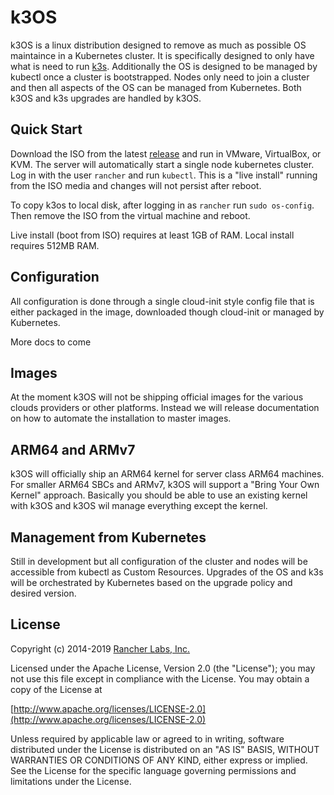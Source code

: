 # k3OS
k3OS is a linux distribution designed to remove as much as possible
OS maintaince in a Kubernetes cluster.  It is specifically designed to only
have what is need to run [k3s](https://github.com/rancher/k3s). Additionally
the OS is designed to be managed by kubectl once a cluster is bootstrapped.
Nodes only need to join a cluster and then all aspects of the OS can be managed
from Kubernetes. Both k3OS and k3s upgrades are handled by k3OS.

## Quick Start
Download the ISO from the latest [release](https://github.com/rancher/k3os/releases) and run
in VMware, VirtualBox, or KVM.  The server will automatically start a single node kubernetes cluster. 
Log in with the user `rancher` and run `kubectl`.  This is a "live install" running from the ISO media 
and changes will not persist after reboot. 

To copy k3os to local disk, after logging in as `rancher` run `sudo os-config`. Then remove the ISO 
from the virtual machine and reboot. 

Live install (boot from ISO) requires at least 1GB of RAM. Local install requires 512MB RAM.

## Configuration
All configuration is done through a single cloud-init style config file that is
either packaged in the image, downloaded though cloud-init or managed by
Kubernetes.

More docs to come

## Images
At the moment k3OS will not be shipping official images for the various clouds
providers or other platforms. Instead we will release documentation on how to
automate the installation to master images.

## ARM64 and ARMv7
k3OS will officially ship an ARM64 kernel for server class ARM64 machines. For
smaller ARM64 SBCs and ARMv7, k3OS will support a "Bring Your Own Kernel"
approach. Basically you should be able to use an existing kernel with k3OS and
k3OS wil manage everything except the kernel.

## Management from Kubernetes
Still in development but all configuration of the cluster and nodes will be
accessible from kubectl as Custom Resources. Upgrades of the OS and k3s will be
orchestrated by Kubernetes based on the upgrade policy and desired version.

## License
Copyright (c) 2014-2019 [Rancher Labs, Inc.](http://rancher.com)

Licensed under the Apache License, Version 2.0 (the "License"); you may not use
this file except in compliance with the License. You may obtain a copy of the
License at

[http://www.apache.org/licenses/LICENSE-2.0](http://www.apache.org/licenses/LICENSE-2.0)

Unless required by applicable law or agreed to in writing, software distributed
under the License is distributed on an "AS IS" BASIS, WITHOUT WARRANTIES OR
CONDITIONS OF ANY KIND, either express or implied. See the License for the
specific language governing permissions and limitations under the License.
